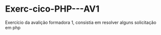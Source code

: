 # Exerc-cico-PHP---AV1
Exercício da avalição formadora 1, consistia em resolver alguns solicitação em php

